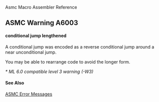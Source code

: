 Asmc Macro Assembler Reference

## ASMC Warning A6003

#### conditional jump lengthened

A conditional jump was encoded as a reverse conditional jump around a near unconditional jump.

You may be able to rearrange code to avoid the longer form.

_* ML 6.0 compatible level 3 warning (-W3)_

#### See Also

[ASMC Error Messages](readme.md)